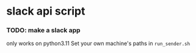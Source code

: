 # slack api script
### TODO: make a slack app

only works on python3.11
Set your own machine's paths in `run_sender.sh`
